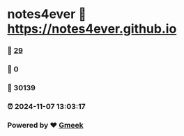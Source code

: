 # notes4ever :link: https://notes4ever.github.io 
### :page_facing_up: [29](https://notes4ever.github.io/tag.html) 
### :speech_balloon: 0 
### :hibiscus: 30139 
### :alarm_clock: 2024-11-07 13:03:17 
### Powered by :heart: [Gmeek](https://github.com/Meekdai/Gmeek)
